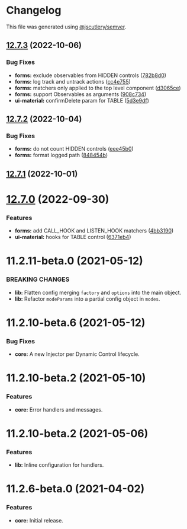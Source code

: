 # Changelog

This file was generated using [@jscutlery/semver](https://github.com/jscutlery/semver).

## [12.7.3](https://github.com/myndpm/open-source/compare/@myndpm/dyn-forms@12.7.2...@myndpm/dyn-forms@12.7.3) (2022-10-06)


### Bug Fixes

* **forms:** exclude observables from HIDDEN controls ([782b8d0](https://github.com/myndpm/open-source/commit/782b8d08ff14e14200bed0b7d458eac05df4d54d))
* **forms:** log track and untrack actions ([cc4e755](https://github.com/myndpm/open-source/commit/cc4e75525e9a9bd0c3aee0c5716205747e075c0c))
* **forms:** matchers only applied to the top level component ([d3065ce](https://github.com/myndpm/open-source/commit/d3065ce1cbd412aa7a9a39c1a3a89d3dec8b6465))
* **forms:** support Observables as arguments ([908c734](https://github.com/myndpm/open-source/commit/908c734c287f55f364e262c39f88e5ab1d232188))
* **ui-material:** confirmDelete param for TABLE ([5d3e9df](https://github.com/myndpm/open-source/commit/5d3e9df0a3b355e358d7602bf719c8ab807f4f6e))



## [12.7.2](https://github.com/myndpm/open-source/compare/@myndpm/dyn-forms@12.7.1...@myndpm/dyn-forms@12.7.2) (2022-10-04)


### Bug Fixes

* **forms:** do not count HIDDEN controls ([eee45b0](https://github.com/myndpm/open-source/commit/eee45b0f2c7b1cdbc8c6bc21d89f7609ff8236da))
* **forms:** format logged path ([848454b](https://github.com/myndpm/open-source/commit/848454be182eb2e9fe6b6e0ff70c7dbad475f50c))



## [12.7.1](https://github.com/myndpm/open-source/compare/@myndpm/dyn-forms@12.7.0...@myndpm/dyn-forms@12.7.1) (2022-10-01)



# [12.7.0](https://github.com/myndpm/open-source/compare/@myndpm/dyn-forms@12.6.2...@myndpm/dyn-forms@12.7.0) (2022-09-30)


### Features

* **forms:** add CALL_HOOK and LISTEN_HOOK matchers ([4bb3190](https://github.com/myndpm/open-source/commit/4bb3190434b8dbc1af763ba9d7e06e9140615c4f))
* **ui-material:** hooks for TABLE control ([6371eb4](https://github.com/myndpm/open-source/commit/6371eb4c5ee25f2f8c890fa4c447a44ccd1f904d))



<a name="11.2.11-beta.0"></a>
# 11.2.11-beta.0 (2021-05-12)

### BREAKING CHANGES

* **lib:** Flatten config merging `factory` and `options` into the main object.
* **lib:** Refactor `modeParams` into a partial config object in `modes`.

<a name="11.2.10-beta.6"></a>
# 11.2.10-beta.6 (2021-05-12)

### Bug Fixes

* **core:** A new Injector per Dynamic Control lifecycle.

<a name="11.2.10-beta.2"></a>
# 11.2.10-beta.2 (2021-05-10)

### Features

* **core:** Error handlers and messages.

<a name="11.2.10-beta.0"></a>
# 11.2.10-beta.2 (2021-05-06)

### Features

* **lib:** Inline configuration for handlers.

<a name="11.2.6-beta.0"></a>
# 11.2.6-beta.0 (2021-04-02)

### Features

* **core:** Initial release.
